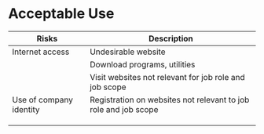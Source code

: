 # Acceptable Use

|Risks|Description|
|------------------|-------------|
|Internet access| Undesirable website |
| | Download programs, utilities |
| | Visit websites not relevant for job role and job scope |
|Use of company identity| Registration on websites not relevant to job role and job scope|
|||
|||
|||
 
